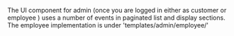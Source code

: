 The UI component for admin (once you are logged in either as customer or employee ) uses a number of events in paginated list and display sections. The employee implementation is under
'templates/admin/employee/'